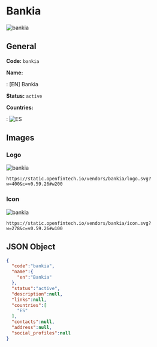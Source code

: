 
# Bankia 
![bankia](https://static.openfintech.io/vendors/bankia/logo.svg?w=400&c=v0.59.26#w200)  

## General 
 
**Code:** `bankia` 
 
**Name:** 
 
:	[EN] Bankia 
 
**Status:** `active` 
 
 
**Countries:** 
 
:	![ES](https://cdnjs.cloudflare.com/ajax/libs/flag-icon-css/3.3.0/flags/4x3/es.svg#w24)  

## Images 

### Logo 
 
![bankia](https://static.openfintech.io/vendors/bankia/logo.svg?w=400&c=v0.59.26#w200)  

```
https://static.openfintech.io/vendors/bankia/logo.svg?w=400&c=v0.59.26#w200
```  

### Icon 
 
![bankia](https://static.openfintech.io/vendors/bankia/icon.svg?w=278&c=v0.59.26#w100)  

```
https://static.openfintech.io/vendors/bankia/icon.svg?w=278&c=v0.59.26#w100
```  

## JSON Object 

```json
{
  "code":"bankia",
  "name":{
    "en":"Bankia"
  },
  "status":"active",
  "description":null,
  "links":null,
  "countries":[
    "ES"
  ],
  "contacts":null,
  "address":null,
  "social_profiles":null
}
```  
